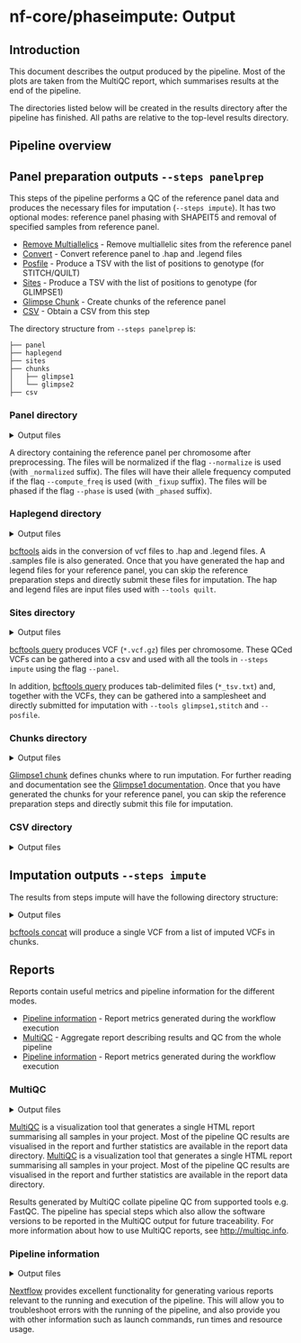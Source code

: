 # nf-core/phaseimpute: Output

## Introduction

This document describes the output produced by the pipeline. Most of the plots are taken from the MultiQC report, which summarises results at the end of the pipeline.

The directories listed below will be created in the results directory after the pipeline has finished. All paths are relative to the top-level results directory.

<!-- TODO nf-core: Write this documentation describing your workflow's output -->

## Pipeline overview

## Panel preparation outputs `--steps panelprep`

This steps of the pipeline performs a QC of the reference panel data and produces the necessary files for imputation (`--steps impute`). It has two optional modes: reference panel phasing with SHAPEIT5 and removal of specified samples from reference panel.

- [Remove Multiallelics](#multiallelics) - Remove multiallelic sites from the reference panel
- [Convert](#convert) - Convert reference panel to .hap and .legend files
- [Posfile](#posfile) - Produce a TSV with the list of positions to genotype (for STITCH/QUILT)
- [Sites](#sites) - Produce a TSV with the list of positions to genotype (for GLIMPSE1)
- [Glimpse Chunk](#glimpse) - Create chunks of the reference panel
- [CSV](#csv) - Obtain a CSV from this step

The directory structure from `--steps panelprep` is:

```
├── panel
├── haplegend
├── sites
├── chunks
│   ├── glimpse1
│   └── glimpse2
├── csv
```

### Panel directory

<details markdown="1">
<summary>Output files</summary>

- `prep_panel/panel/`
  - `*.vcf.gz`: The reference panel vcf after all the preprocessing is done.
  - `*.tbi*`: A tbi for the prepared reference panel.

</details>

A directory containing the reference panel per chromosome after preprocessing. The files will be normalized if the flag `--normalize` is used (with `_normalized` suffix). The files will have their allele frequency computed if the flaq `--compute_freq` is used (with `_fixup` suffix). The files will be phased if the flag `--phase` is used (with `_phased` suffix).

### Haplegend directory

<details markdown="1">
<summary>Output files</summary>

- `prep_panel/haplegend/`
  - `*.hap`: a .hap file for the reference panel.
  - `*.legend*`: a .legend file for the reference panel.

</details>

[bcftools](https://samtools.github.io/bcftools/bcftools.html) aids in the conversion of vcf files to .hap and .legend files. A .samples file is also generated. Once that you have generated the hap and legend files for your reference panel, you can skip the reference preparation steps and directly submit these files for imputation. The hap and legend files are input files used with `--tools quilt`.

### Sites directory

<details markdown="1">
<summary>Output files</summary>

- `prep_panel/sites/`
  - `vcf/`
    - `*.vcf.gz`: VCF with biallelic SNPs only.
    - `*.csi`: Index file for VCF.
  - `tsv/`
    - `*.txt.gz`: TXT file for biallelic SNPs.
    - `*.tbi`: Index file for TSV.

</details>

[bcftools query](https://samtools.github.io/bcftools/bcftools.html) produces VCF (`*.vcf.gz`) files per chromosome. These QCed VCFs can be gathered into a csv and used with all the tools in `--steps impute` using the flag `--panel`.

In addition, [bcftools query](https://samtools.github.io/bcftools/bcftools.html) produces tab-delimited files (`*_tsv.txt`) and, together with the VCFs, they can be gathered into a samplesheet and directly submitted for imputation with `--tools glimpse1,stitch` and `--posfile`.

### Chunks directory

<details markdown="1">
<summary>Output files</summary>

- `prep_panel/chunks/`
  - `*.txt`: TXT file containing the chunks obtained from running Glimpse chunks.

</details>

[Glimpse1 chunk](https://odelaneau.github.io/GLIMPSE/) defines chunks where to run imputation. For further reading and documentation see the [Glimpse1 documentation](https://odelaneau.github.io/GLIMPSE/glimpse1/commands.html). Once that you have generated the chunks for your reference panel, you can skip the reference preparation steps and directly submit this file for imputation.

### CSV directory

<details markdown="1">
<summary>Output files</summary>

- `prep_panel/csv/`
  - `chunks.csv`: A csv containing the list of chunks obtained for each chromosome and panel.
  - `panel.csv`: A csv containing the final phased and prepared for each chromosome and input panel.
  - `posfile.csv`: A csv containing the final list of panel positions, in vcf and tsv, for each chromosome and input panel.

</details>

## Imputation outputs `--steps impute`

The results from steps impute will have the following directory structure:

<details markdown="1">
<summary>Output files</summary>

- `imputation/csv/`
  - `impute.csv`: A single csv containing the path to a vcf and its index, of each imputed sample with their corresponding tool.
- `imputation/[glimpse1,glimpse2,quilt,stitch]/`
  - `concat/*.vcf.gz`: A vcf of each imputed sample.
  - `concat/*.vcf.gz.tbi`: A tbi for the imputed vcf.
  - `samples/*.vcf.gz`: A vcf of each imputed sample.
  - `samples/*.vcf.gz.tbi`: A tbi for the imputed vcf.

</details>

[bcftools concat](https://samtools.github.io/bcftools/bcftools.html) will produce a single VCF from a list of imputed VCFs in chunks.

## Reports

Reports contain useful metrics and pipeline information for the different modes.

- [Pipeline information](#pipeline-information) - Report metrics generated during the workflow execution
- [MultiQC](#multiqc) - Aggregate report describing results and QC from the whole pipeline
- [Pipeline information](#pipeline-information) - Report metrics generated during the workflow execution

### MultiQC

<details markdown="1">
<summary>Output files</summary>

- `multiqc/`
  - `multiqc_report.html`: a standalone HTML file that can be viewed in your web browser.
  - `multiqc_data/`: directory containing parsed statistics from the different tools used in the pipeline.
  - `multiqc_plots/`: directory containing static images from the report in various formats.

</details>

[MultiQC](http://multiqc.info) is a visualization tool that generates a single HTML report summarising all samples in your project. Most of the pipeline QC results are visualised in the report and further statistics are available in the report data directory.
[MultiQC](http://multiqc.info) is a visualization tool that generates a single HTML report summarising all samples in your project. Most of the pipeline QC results are visualised in the report and further statistics are available in the report data directory.

Results generated by MultiQC collate pipeline QC from supported tools e.g. FastQC. The pipeline has special steps which also allow the software versions to be reported in the MultiQC output for future traceability. For more information about how to use MultiQC reports, see <http://multiqc.info>.

### Pipeline information

<details markdown="1">
<summary>Output files</summary>

- `pipeline_info/`
  - Reports generated by Nextflow: `execution_report.html`, `execution_timeline.html`, `execution_trace.txt` and `pipeline_dag.dot`/`pipeline_dag.svg`.
  - Reports generated by the pipeline: `pipeline_report.html`, `pipeline_report.txt` and `software_versions.yml`. The `pipeline_report*` files will only be present if the `--email` / `--email_on_fail` parameter's are used when running the pipeline.
  - Reformatted samplesheet files used as input to the pipeline: `samplesheet.valid.csv`.
  - Parameters used by the pipeline run: `params.json`.

</details>

[Nextflow](https://www.nextflow.io/docs/latest/tracing.html) provides excellent functionality for generating various reports relevant to the running and execution of the pipeline. This will allow you to troubleshoot errors with the running of the pipeline, and also provide you with other information such as launch commands, run times and resource usage.
